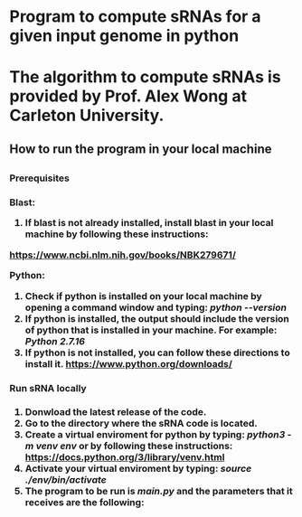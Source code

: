 <h1>Program to compute sRNAs for a given input genome in python<h1>

The algorithm to compute sRNAs is provided by Prof. Alex Wong at Carleton University. 

<h2>How to run the program in your local machine<h2>
  
<h3>Prerequisites<h3>

**Blast:**
1. If blast is not already installed, install blast in your local machine by following these instructions:

https://www.ncbi.nlm.nih.gov/books/NBK279671/

**Python:**

1. Check if python is installed on your local machine by opening a command window and typing: *python --version*
2. If python is installed, the output should include the version of python that is installed in your machine. For example: *Python 2.7.16*
3. If python is not installed, you can follow these directions to install it. 
https://www.python.org/downloads/


<h3> Run sRNA locally <h3>
  
 1. Donwload the latest release of the code.
 2. Go to the directory where the sRNA code is located.
 3. Create a virtual enviroment for python by typing: 
    *python3 -m venv env*
    or by following these instructions: https://docs.python.org/3/library/venv.html
 4. Activate your virtual enviroment by typing:
    *source ./env/bin/activate*
 5. The program to be run is *main.py* and the parameters that it receives are the following:




